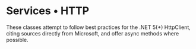 # Services • HTTP
These classes attempt to follow best practices for the .NET 5(+) HttpClient, citing sources directly from Microsoft, and offer async methods where possible.
